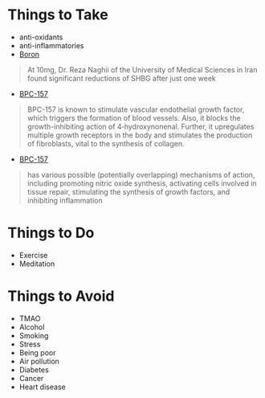# Things to Take
- anti-oxidants
- anti-inflammatories
- [Boron](https://morningsteel.com/shbg-blockers/)
> At 10mg, Dr. Reza Naghii of the University of Medical Sciences in Iran found significant reductions of SHBG after just one week
- [BPC-157](https://www.peptides.org/bpc-157/)
> BPC-157 is known to stimulate vascular endothelial growth factor, which triggers the formation of blood vessels. Also, it blocks the growth-inhibiting action of 4‐hydroxynonenal. Further, it upregulates multiple growth receptors in the body and stimulates the production of fibroblasts, vital to the synthesis of collagen.
- [BPC-157](https://examine.com/supplements/bpc-157/)
>  has various possible (potentially overlapping) mechanisms of action, including promoting nitric oxide synthesis, activating cells involved in tissue repair, stimulating the synthesis of growth factors, and inhibiting inflammation

# Things to Do
- Exercise
- Meditation

# Things to Avoid
- TMAO
- Alcohol
- Smoking
- Stress
- Being poor
- Air pollution
- Diabetes
- Cancer
- Heart disease